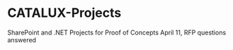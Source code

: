 # CATALUX-Projects
SharePoint and .NET Projects for Proof of Concepts
April 11, RFP questions answered
